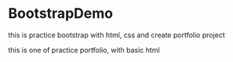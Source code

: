 # BootstrapDemo
this is practice bootstrap with html, css and create portfolio project

this is one of practice portfolio, with basic html
